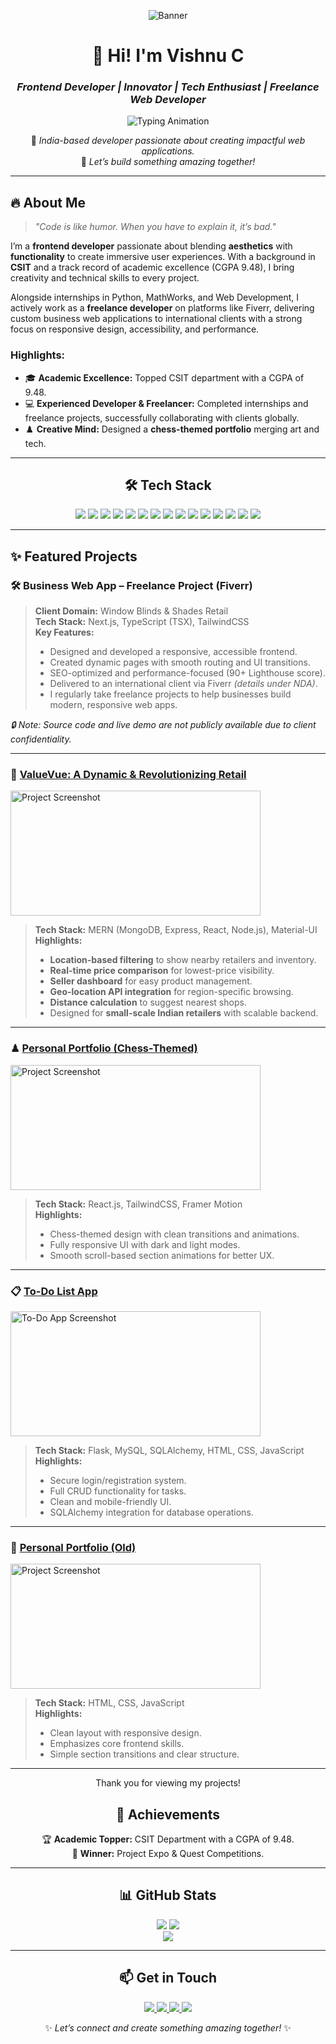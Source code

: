 <div align="center">

![Banner](https://res.cloudinary.com/dqdgle0dz/image/upload/v1748543777/github-header-image_igtmvc.png)

# 💫 **Hi! I'm Vishnu C**  
### *Frontend Developer | Innovator | Tech Enthusiast | Freelance Web Developer*

![Typing Animation](https://readme-typing-svg.herokuapp.com?font=Fira+Code&size=25&pause=1000&color=FFD700&center=true&vCenter=true&width=435&lines=Crafting+Web+Experiences;Turning+Ideas+Into+Reality;Building+Interactive+Websites)

📍 *India-based developer passionate about creating impactful web applications.*  
🌟 *Let’s build something amazing together!*

---

</div>

## 🔥 **About Me**
> *"Code is like humor. When you have to explain it, it’s bad."*

I’m a **frontend developer** passionate about blending **aesthetics** with **functionality** to create immersive user experiences. With a background in **CSIT** and a track record of academic excellence (CGPA 9.48), I bring creativity and technical skills to every project.

Alongside internships in Python, MathWorks, and Web Development, I actively work as a **freelance developer** on platforms like Fiverr, delivering custom business web applications to international clients with a strong focus on responsive design, accessibility, and performance.

### Highlights:  
- 🎓 **Academic Excellence:** Topped CSIT department with a CGPA of 9.48.  
- 💻 **Experienced Developer & Freelancer:** Completed internships and freelance projects, successfully collaborating with clients globally.  
- ♟️ **Creative Mind:** Designed a **chess-themed portfolio** merging art and tech.

---

<div align="center">

## 🛠️ **Tech Stack**

<p align="center">
<img src="https://img.shields.io/badge/HTML5-%23E34F26.svg?style=for-the-badge&logo=html5&logoColor=white" />
<img src="https://img.shields.io/badge/CSS3-%231572B6.svg?style=for-the-badge&logo=css3&logoColor=white" />
<img src="https://img.shields.io/badge/JavaScript-%23F7DF1E.svg?style=for-the-badge&logo=javascript&logoColor=black" />
<img src="https://img.shields.io/badge/MongoDB-%234EA94B.svg?style=for-the-badge&logo=mongodb&logoColor=white" />
<img src="https://img.shields.io/badge/Express.js-%23000000.svg?style=for-the-badge&logo=express&logoColor=white" />
<img src="https://img.shields.io/badge/React-%2361DAFB.svg?style=for-the-badge&logo=react&logoColor=black" />
<img src="https://img.shields.io/badge/Node.js-%23339933.svg?style=for-the-badge&logo=node.js&logoColor=white" />
<img src="https://img.shields.io/badge/Next.js-%23000000.svg?style=for-the-badge&logo=next.js&logoColor=white" />
<img src="https://img.shields.io/badge/TailwindCSS-%2338B2AC.svg?style=for-the-badge&logo=tailwind-css&logoColor=white" />
<img src="https://img.shields.io/badge/Python-%233776AB.svg?style=for-the-badge&logo=python&logoColor=white" />
<img src="https://img.shields.io/badge/Java-%23F7DF1E.svg?style=for-the-badge&logo=java&logoColor=white" />
<img src="https://img.shields.io/badge/MySQL-%2300F5D4.svg?style=for-the-badge&logo=mysql&logoColor=white" />
<img src="https://img.shields.io/badge/SQLite-%2307405E.svg?style=for-the-badge&logo=sqlite&logoColor=white" />
<img src="https://img.shields.io/badge/GitHub-%23000000.svg?style=for-the-badge&logo=github&logoColor=white" />
<img src="https://img.shields.io/badge/Framer%20Motion-%2320C8FF.svg?style=for-the-badge&logo=framer&logoColor=white" />

</p>

</div>

---

## ✨ **Featured Projects**

### 🛠️ Business Web App – Freelance Project (Fiverr)
> **Client Domain:** Window Blinds & Shades Retail  
> **Tech Stack:** Next.js, TypeScript (TSX), TailwindCSS  
> **Key Features:**  
> - Designed and developed a responsive, accessible frontend.  
> - Created dynamic pages with smooth routing and UI transitions.  
> - SEO-optimized and performance-focused (90+ Lighthouse score).  
> - Delivered to an international client via Fiverr *(details under NDA)*.  
> - I regularly take freelance projects to help businesses build modern, responsive web apps.

*🔒 Note: Source code and live demo are not publicly available due to client confidentiality.*

---

### 🛒 [**ValueVue: A Dynamic & Revolutionizing Retail**](https://github.com/Vishnu293/ValueVue-Frontend)
<img src="https://res.cloudinary.com/dqdgle0dz/image/upload/v1748543780/Valuevue-home_brzimz.png" alt="Project Screenshot" width="400" height="200"/>

> **Tech Stack:** MERN (MongoDB, Express, React, Node.js), Material-UI  
> **Highlights:**  
> - **Location-based filtering** to show nearby retailers and inventory.  
> - **Real-time price comparison** for lowest-price visibility.  
> - **Seller dashboard** for easy product management.  
> - **Geo-location API integration** for region-specific browsing.  
> - **Distance calculation** to suggest nearest shops.  
> - Designed for **small-scale Indian retailers** with scalable backend.

---

### ♟ [**Personal Portfolio (Chess-Themed)**](https://github.com/Vishnu293/nPortfolio)
<img src="https://res.cloudinary.com/dqdgle0dz/image/upload/v1748543784/portfolio-new_igtgnm.png" alt="Project Screenshot" width="400" height="200"/>

> **Tech Stack:** React.js, TailwindCSS, Framer Motion  
> **Highlights:**  
> - Chess-themed design with clean transitions and animations.  
> - Fully responsive UI with dark and light modes.  
> - Smooth scroll-based section animations for better UX.

---

### 📋 [**To-Do List App**](https://github.com/Vishnu293/FlaskCRUDApp)
<img src="https://res.cloudinary.com/dqdgle0dz/image/upload/v1748543778/todo-app_nbpfoa.png" alt="To-Do App Screenshot" width="400" height="200"/>

> **Tech Stack:** Flask, MySQL, SQLAlchemy, HTML, CSS, JavaScript  
> **Highlights:**  
> - Secure login/registration system.  
> - Full CRUD functionality for tasks.  
> - Clean and mobile-friendly UI.  
> - SQLAlchemy integration for database operations.

---

### 👤 [**Personal Portfolio (Old)**](https://github.com/Vishnu293/vishnu_portfolio)
<img src="https://res.cloudinary.com/dqdgle0dz/image/upload/v1748543786/portfolio-old_knf8d5.png" alt="Project Screenshot" width="400" height="200"/>

> **Tech Stack:** HTML, CSS, JavaScript  
> **Highlights:**  
> - Clean layout with responsive design.  
> - Emphasizes core frontend skills.  
> - Simple section transitions and clear structure.

---

<div align="center">
  Thank you for viewing my projects!
</div>

<div align="center">

## 🌟 **Achievements**

🏆 **Academic Topper:** CSIT Department with a CGPA of 9.48.  
🥇 **Winner:** Project Expo & Quest Competitions.
</div>

---

<div align="center">

## 📊 **GitHub Stats**

<p align="center">
<img src="https://github-readme-stats.vercel.app/api?username=Vishnu293&show_icons=true&theme=radical&hide_border=true" />
<img src="https://github-readme-streak-stats.herokuapp.com/?user=Vishnu293&theme=radical&hide_border=true" /><br/>
<img src="https://github-readme-stats.vercel.app/api/top-langs/?username=Vishnu293&layout=compact&theme=radical&hide_border=true" />
</p>

</div>

---

<div align="center">

## 📫 **Get in Touch**

<p align="center">
<a href="https://www.linkedin.com/in/vishnu293/" target="_blank">
<img src="https://img.shields.io/badge/LinkedIn-%230077B5.svg?style=for-the-badge&logo=linkedin&logoColor=white" />
</a>
<a href="mailto:vishnuyadav2932002@gmail.com" target="_blank">
<img src="https://img.shields.io/badge/Email-D14836?style=for-the-badge&logo=gmail&logoColor=white" />
</a>
<a href="https://github.com/Vishnu293" target="_blank">
<img src="https://img.shields.io/badge/GitHub-%23181717.svg?style=for-the-badge&logo=github&logoColor=white" />
</a>
<a href="https://www.fiverr.com/vishnuc293" target="_blank">
<img src="https://img.shields.io/badge/Fiverr-%2300B50F.svg?style=for-the-badge&logo=fiverr&logoColor=white" />
</a>
</p>

✨ *Let’s connect and create something amazing together!* ✨  

</div>
